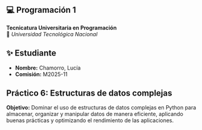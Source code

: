 ## 💻 Programación 1  
**Tecnicatura Universitaria en Programación**  
📍 *Universidad Tecnológica Nacional*  

## ✨ Estudiante  
- **Nombre:** Chamorro, Lucía  
- **Comisión:** M2025-11

## Práctico 6: Estructuras de datos complejas
**Objetivo:**
Dominar el uso de estructuras de datos complejas en Python para
almacenar, organizar y manipular datos de manera eficiente, aplicando
buenas prácticas y optimizando el rendimiento de las aplicaciones.
